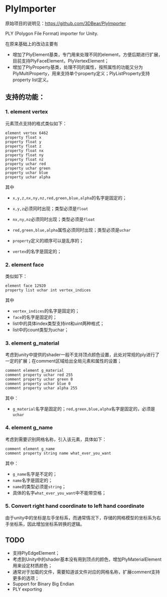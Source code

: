 # PlyImporter
原始项目的说明见：https://github.com/3DBear/PlyImporter

PLY (Polygon File Format) importer for Unity.

在原来基础上的改动主要有

- 增加了PlyElement基类，专门用来处理不同的element，方便后期进行扩展，目前支持PlyFaceElement，PlyVertexElement；
- 增加了PlyProperty基类，处理不同的属性，按照属性的功能又分为PlyMultiProperty，用来支持单个property定义；PlyListProperty支持property list定义。

## 支持的功能：

### 1. element vertex

元素顶点支持的格式类似如下：

```
element vertex 6462
property float x
property float y
property float z
property float nx
property float ny
property float nz
property uchar red
property uchar green
property uchar blue
property uchar alpha
```

其中

- `x,y,z,nx,ny,nz,red,green,blue,alpha`的名字是固定的；
- `x,y,z`必须同时出现；类型必须是`float`
- `nx,ny,nz`必须同时出现；类型必须是`float`
- `red,green,blue,alpha`属性必须同时出现；类型必须是`uchar`

- `property`定义的顺序可以是乱序的；
- `vertex`的名字是固定的；

### 2. element face

类似如下：

```
element face 12920
property list uchar int vertex_indices
```

其中

- `vertex_indices`的名字是固定的；
- `face`的名字是固定的；
- list中的具体index类型支持int和uint两种格式；
- list中的count类型为uchar；

### 3. element g_material

考虑到unity中提供的shader一般不支持顶点颜色设置，此处对常规的ply进行了一定的扩展；在comment区域给出全局元素和属性的设置；

```
comment element g_material
comment property uchar red 255
comment property uchar green 0
comment property uchar blue 0
comment property uchar alpha 255
```

其中：

- `g_material`名字是固定的；`red,green,blue,alpha`名字是固定的，必须是`uchar`

### 4. element g_name

考虑到需要识别网格名称，引入该元素，具体如下：

```
comment element g_name
comment property string name what_ever_you_want
```

其中：

- `g_name`名字是不定的；
- `name`名字是固定的；
- `name`的类型必须是`string`；
- 具体的名字`what_ever_you_want`中不能带空格；

### 5. Convert right hand coordinate to left hand coordinate

由于unity中的坐标是左手坐标系，而通常情况下，存储的网格模型的坐标系为右手坐标系，因此增加坐标系转换的逻辑。

## TODO

- 支持PlyEdgeElement；
- 考虑到Unity中的shader基本没有用到顶点的颜色，增加PlyMaterialElement用来设定材质颜色；
- 通常对于加载的文件，需要知道该文件对应的网格名称，扩展comment支持更多的选项；
- Support for Binary Big Endian
- PLY exporting